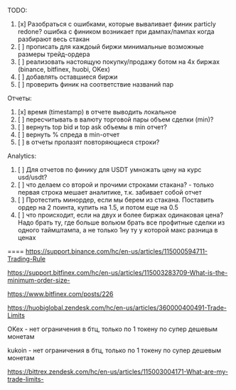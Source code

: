 ﻿TODO:

1. [x] Разобраться с ошибками, которые вываливает финик
       particly redone? ошибка с фиником возникает при дампах/пампах когда разбирают весь стакан
2. [ ] прописать для каждоый биржи минимальные возможные размеры трейд-ордера
3. [ ] реализовать настоящую покупку/продажу ботом на 4х биржах (binance, bitfinex, huobi, OKex)
4. [ ] добавлять оставшиеся биржи
5. [ ] проверить финик на соответствие названий пар

Отчеты:

1. [x] время (timestamp) в отчете выводить локальное
2. [ ] пересчитывать в валюту торговой пары объем сделки (min)?
3. [ ] вернуть top bid и top ask объемы в min отчет?
4. [ ] вернуть % спреда в min-отчет
5. [ ] в отчеты пролазят повторяющиеся строки?

Analytics:

1. [ ] Для отчетов по финику для USDT умножать цену на курс usd/usdt?
1. [ ] что делаем со второй и прочими строками стакана? - только первая строка мешает аналитике, т.к. забивает собой отчет
1. [ ] Протестить минордер, если мы берем из стакана. Поставить ордер на 2 поинта, купить на 1.5, и потом еще на 0.5
1. [ ] что происходит, если на двух и более биржах одинаковая цена? Надо брать ту, где больше вольюм
       брать все профитные сделки из одного таймштампа, а не только 1ну ту у которой макс разница в ценах

====
https://support.binance.com/hc/en-us/articles/115000594711-Trading-Rule

https://support.bitfinex.com/hc/en-us/articles/115003283709-What-is-the-minimum-order-size-

https://www.bitfinex.com/posts/226

https://huobiglobal.zendesk.com/hc/en-us/articles/360000400491-Trade-Limits

OKex - нет ограничения в бтц, только по 1 токену по супер дешевым монетам

kukoin - нет ограничения в бтц, только по 1 токену по супер дешевым монетам

https://bittrex.zendesk.com/hc/en-us/articles/115003004171-What-are-my-trade-limits-
